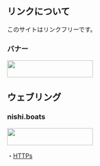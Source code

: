 ## リンクについて
このサイトはリンクフリーです。

### バナー

<img src="https://web.owasikohu.com/lib/img/banner.png" height="40" width="200">

## ウェブリング

### nishi.boats

<img src="https://nishi.boats/banner.gif" height="40" width="200">

・[HTTPs](https://nishi.boats)